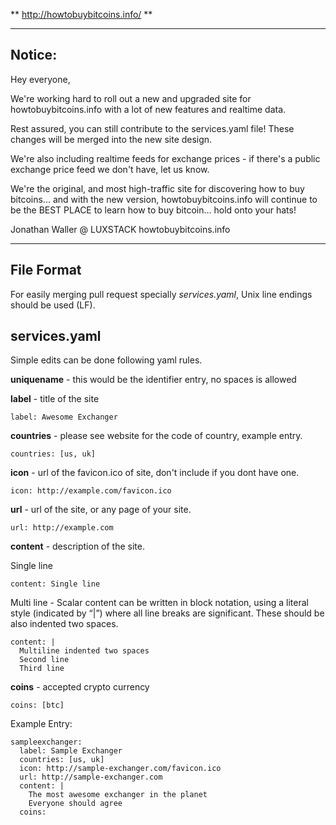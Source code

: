 ** http://howtobuybitcoins.info/ **

---

## Notice:

Hey everyone,

We're working hard to roll out a new and upgraded site for howtobuybitcoins.info with a lot of new features and realtime data.

Rest assured, you can still contribute to the services.yaml file! These changes will be merged into the new site design.

We're also including realtime feeds for exchange prices - if there's a public exchange price feed we don't have, let us know.

We're the original, and most high-traffic site for discovering how to buy bitcoins... and with the new version, howtobuybitcoins.info will continue to be the BEST PLACE to learn how to buy bitcoin... hold onto your hats!

Jonathan Waller @ LUXSTACK
howtobuybitcoins.info

---


## File Format

For easily merging pull request specially *services.yaml*, Unix line endings should be used (LF).

## services.yaml

Simple edits can be done following yaml rules.  

**uniquename** - this would be the identifier entry, no spaces is allowed

**label** - title of the site
	
	label: Awesome Exchanger

**countries** - please see website for the code of country, example entry.
  
	countries: [us, uk] 

**icon** - url of the favicon.ico of site, don't include if you dont have one.
	
	icon: http://example.com/favicon.ico

**url** - url of the site, or any page of your site.

	url: http://example.com 

**content** - description of the site.

  Single line

	content: Single line
  
  Multi line - Scalar content can be written in block notation, using a literal style (indicated by “|”) where all line breaks are significant.  These should be also indented two spaces.

	content: |
	  Multiline indented two spaces
	  Second line
	  Third line
 
**coins** - accepted crypto currency

	coins: [btc]



Example Entry:

	sampleexchanger:
	  label: Sample Exchanger
	  countries: [us, uk] 
	  icon: http://sample-exchanger.com/favicon.ico
	  url: http://sample-exchanger.com
      content: |
		The most awesome exchanger in the planet
        Everyone should agree
	  coins:
	  
	  